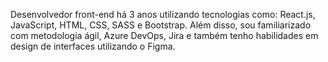 Desenvolvedor front-end há 3 anos utilizando tecnologias como: React.js, JavaScript, HTML, CSS, SASS e Bootstrap. Além disso, sou familiarizado com metodologia ágil, Azure DevOps, Jira e também tenho habilidades em design de interfaces utilizando o Figma.
